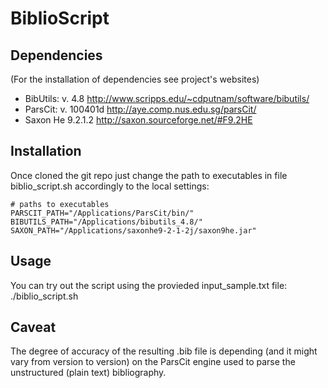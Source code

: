 BiblioScript
============

## Dependencies ##
(For the installation of dependencies see project's websites)

* BibUtils: v. 4.8 <http://www.scripps.edu/~cdputnam/software/bibutils/>
* ParsCit: v. 100401d <http://aye.comp.nus.edu.sg/parsCit/>
* Saxon He 9.2.1.2 <http://saxon.sourceforge.net/#F9.2HE>

## Installation ##

Once cloned the git repo just change the path to executables in file biblio_script.sh accordingly to the local settings:

	# paths to executables 
	PARSCIT_PATH="/Applications/ParsCit/bin/"
	BIBUTILS_PATH="/Applications/bibutils_4.8/"
	SAXON_PATH="/Applications/saxonhe9-2-1-2j/saxon9he.jar"

## Usage ##

You can try out the script using the provieded input_sample.txt file:
	./biblio_script.sh <inputFile> <outDir>
	
## Caveat ##
The degree of accuracy of the resulting .bib file is depending (and it might vary from version to version) on the ParsCit engine used to parse the unstructured (plain text) bibliography.